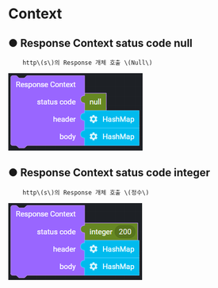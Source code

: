 # Context

## ● Response Context satus code null

        http\(s\)의 Response 개체 호출 \(Null\)

![](../../.gitbook/assets/image%20%28126%29.png)

## ● Response Context satus code integer

        http\(s\)의 Response 개체 호출 \(정수\)

![](../../.gitbook/assets/image%20%28177%29.png)

